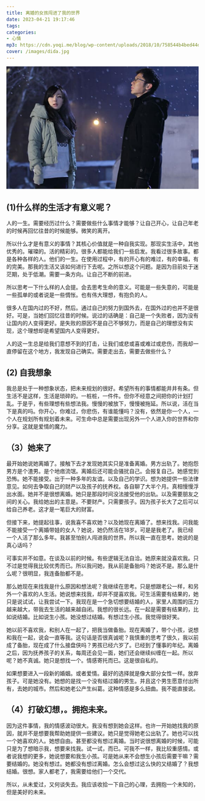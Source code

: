 ```yaml
---
title: 离婚的女孩闯进了我的世界
date: 2023-04-21 19:17:46
tags: 
categories:
- 心情
mp3: https://cdn.yoqi.me/blog/wp-content/uploads/2018/10/758544b4bed44dd47d9c60803caf3db5.mp3
cover: /images/dida.jpg
---
```

![](/images/dida.jpg)


## (1)什么样的生活才有意义呢？

人的一生。需要经历过什么？需要做些什么事情才能够？让自己开心，让自己年老的时候再回忆往昔的时候能够。微笑的离开。

所以什么才是有意义的事情？其核心价值就是一种自我实现。那现实生活中，其他优秀的。璀璨的。活的精彩的。很多人都能给我们一些启发。我看过很多故事。都是各种各样的人。他们的一生。在使用过程中，有的开心有的难过，有的幸福，有的完美。那我的生活又该如何进行下去呢。之所以想这个问题。是因为目前处于迷茫期，处于低潮。需要一条方向。让自己不断的前进。

所以思考一下什么样的人会提。会去思考生命的意义。可能是一些失意的，可能是一些孤单的或者说是一些惆怅。也有伟大理想，有抱负的人。

很多人在国内过的不好，然后。通过自己的努力到国外去，在国外过的也并不是很好。可是，当她们回忆往昔的时候。说过的话确是：自己是一个失败者，因为没有让国内的人变得更好。是失败的原因不是自己不够努力，而是自己的理想没有实现，这个理想却是希望国内人变得更好。

人的这一生总是给我们意想不到的打击，让我们或悲或喜或难过或悲伤，而我却一直停留在这个地方，我发现自己确实。需要走出去，需要去做些什么？


## (2) 自我想象

我总是处于一种想象状态，把未来规划的很好。希望所有的事情都能井井有条。但生活不是这样，生活是琐碎的。一桩桩，一件件。但你不经意之间把你的计划打乱。于是乎，有些理想有些想法我。慢慢的被放下，慢慢被拖延。所以说，活在当下是真的吗。你开心，你难过，你悲伤，有谁能懂吗？没有，依然是你一个人，一个人在规划所有规划着未来。可生命中总是需要出现另外一个人进入你的世界和你分享。这就是爱情的魔力。


## （3）她来了

最开始她说她离婚了。接触下去才发现她其实只是准备离婚。男方出轨了。她抱怨男方是个渣男。是个地痞流氓。离婚后还可能会骚扰自己。会报复自己。她感觉到恐怖。她不能接受。出于一种多年的友谊。以及自己的学识。想为她提供一些法律意见。如何去争取自己的财产以及孩子的抚养权。各自聊了大半个月。真相慢慢浮出水面。她并不是很想离婚。她只是那段时间没法接受他的出轨。以及需要朋友之间的关心。我给她出的主意是。不要财产。只需要孩子。因为孩子长大了之后可以给自己养老。这才是一笔巨大的财富。

但接下来，她提起往事，说我喜不喜欢她？以及她现在离婚了。想来找我。问我能不能接受一个离婚带娃的女人？她说，她仍然活在18岁。可是是我老了。我已经一个人活了那么多年。我甚至怕别人闯进我的世界。所以我一直在思考。她说的是真心话吗？

可事实并不如意。在谈及以前的时候。有些逻辑无法自洽。她原来就没喜欢我。只不过是觉得我比较优秀而已。所以我问她，我从前是备胎吗？她说不是。那么是什么呢？很明显，我连备胎都不是。

那么她现在来找我是什么原因和想法呢？我继续在思考。只是想跟老公一样，和另外一个喜欢的人生活。她说想来找我，却并不提喜欢我。可生活需要有结果的，她只是说试试，让我尝试一下。我现在是一个急切想要结婚的人，家里人周围的压力越来越大，带我去生活的越来越自闭。我想的很长远。在一起是需要有结果的，比如说结婚。比如说生小孩。她没想过结婚。有想过生小孩。我觉得很好笑。

她以前不喜欢我，和别人在一起了，把我当做备胎。现在离婚了，带个小孩，说想和我在一起，说会一直等我。这句话是否很真诚呢？我慎重的思考了很久，我以前成了备胎，现在成了什么接盘侠吗？男孩已经六岁了。已经到了懂事的年纪。离婚之后，因为抚养孩子的关系，每周还会见一面，她们还会继续纠缠在一起。所以呢？她不真诚。她只是想找一个。情感寄托而已。这是很自私的。

如果想要进入一段新的婚姻。或者爱情。最好的选择就是像大部分女性一样。放弃孩子。可是她没有。她想的是找一个没有结过婚的男生。并且这个男生愿意付出所有，去她的城市。然后和她老公产生纠葛。这种情感是多么扭曲。我不能直接说。

## （4）打破幻想，。拥抱未来。

因为这件事情，我的情感波动很大。我没有想到她会这样。也许一开始她找我的原因，就并不是想要我帮助她提供一些建议。她只是觉得她老公出轨了。她也可以找一个她喜欢的人。她想自由。甚至都没有想过离婚。当时说很想离婚的时候，可能只是为了想暗示我，想要来找我。试一试，而已。可我不一样，我比较重感情。或者说我想的更多，她说想要和我生小孩。可是她从来不会想生小孩后需要干嘛？需要结婚的。她没有想过。她都没有想过离婚。怎么会想过这么快的又结婚了？我想结婚。很想。家人都老了，我需要给他们一个交代。

所以，从未爱过，又何谈失去。我应该收拾一下自己的心理，去拥抱一个未知的，但是美好的未来。

